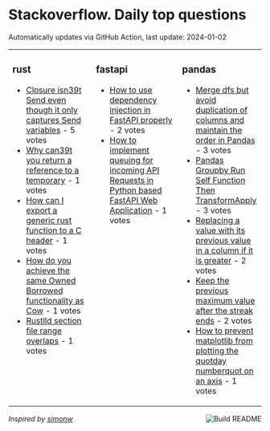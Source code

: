 # Stackoverflow. Daily top questions 

Automatically updates via GitHub Action, last update: <!-- date starts -->2024-01-02<!-- date ends -->


<table><tr><td valign="top" width="33%">

### rust
<!-- rust starts -->
* [Closure isn39t Send even though it only captures Send variables](https://stackoverflow.com/questions/77743732/closure-isnt-send-even-though-it-only-captures-send-variables) - 5 votes
* [Why can39t you return a reference to a temporary](https://stackoverflow.com/questions/77740828/why-cant-you-return-a-reference-to-a-temporary) - 1 votes
* [How can I export a generic rust function to a C header](https://stackoverflow.com/questions/77742660/how-can-i-export-a-generic-rust-function-to-a-c-header) - 1 votes
* [How do you achieve the same Owned Borrowed functionality as Cow](https://stackoverflow.com/questions/77740995/how-do-you-achieve-the-same-owned-borrowed-functionality-as-cow) - 1 votes
* [Rustlld section file range overlaps](https://stackoverflow.com/questions/77746202/rust-lld-section-file-range-overlaps) - 1 votes
<!-- rust ends -->
</td><td valign="top" width="34%">


### fastapi
<!-- fastapi starts -->
* [How to use dependency injection in FastAPI properly](https://stackoverflow.com/questions/77746126/how-to-use-dependency-injection-in-fastapi-properly) - 2 votes
* [How to implement queuing for incoming API Requests in Python based FastAPI Web Application](https://stackoverflow.com/questions/77745272/how-to-implement-queuing-for-incoming-api-requests-in-python-based-fastapi-web-a) - 1 votes
<!-- fastapi ends -->
</td><td valign="top" width="34%">


### pandas
<!-- pandas starts -->
* [Merge dfs but avoid duplication of columns and maintain the order in Pandas](https://stackoverflow.com/questions/77741075/merge-dfs-but-avoid-duplication-of-columns-and-maintain-the-order-in-pandas) - 3 votes
* [Pandas Groupby  Run Self Function  Then TransformApply](https://stackoverflow.com/questions/77740674/pandas-groupby-run-self-function-then-transformapply) - 3 votes
* [Replacing a value with its previous value in a column if it is greater](https://stackoverflow.com/questions/77740923/replacing-a-value-with-its-previous-value-in-a-column-if-it-is-greater) - 2 votes
* [Keep the previous maximum value after the streak ends](https://stackoverflow.com/questions/77743898/keep-the-previous-maximum-value-after-the-streak-ends) - 2 votes
* [How to prevent matplotlib from plotting the quotday numberquot on an axis](https://stackoverflow.com/questions/77747683/how-to-prevent-matplotlib-from-plotting-the-day-number-on-an-axis) - 1 votes
<!-- pandas ends -->
</td></tr></table>

<a href="https://github.com/hp0404/hp0404/actions"><img src="https://github.com/hp0404/hp0404/workflows/Build%20README/badge.svg" align="right" alt="Build README"></a> <p>*Inspired by  [simonw](https://github.com/simonw/simonw)*</p>
